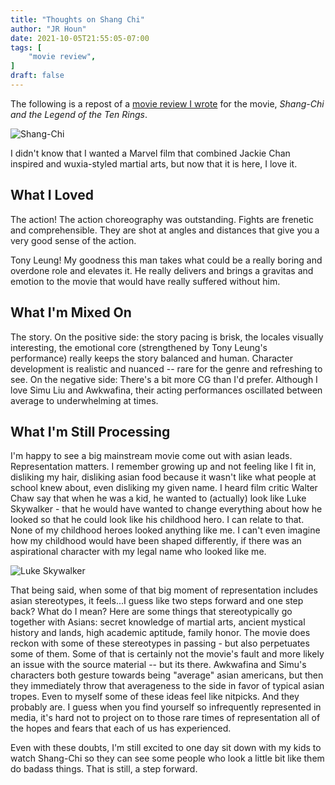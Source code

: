 ```yaml
---
title: "Thoughts on Shang Chi"
author: "JR Houn"
date: 2021-10-05T21:55:05-07:00
tags: [
    "movie review",
]
draft: false
---
```


The following is a repost of a [movie review I wrote](https://letterboxd.com/whoisdallas/film/shang-chi-and-the-legend-of-the-ten-rings/) for the movie, *Shang-Chi and the Legend of the Ten Rings*.

![Shang-Chi](../../public/img/shang-chi.jpg)

I didn't know that I wanted a Marvel film that combined Jackie Chan inspired and wuxia-styled martial arts, but now that it is here, I love it.

## What I Loved

The action! The action choreography was outstanding. Fights are frenetic and comprehensible. They are shot at angles and distances that give you a very good sense of the action.

Tony Leung! My goodness this man takes what could be a really boring and overdone role and elevates it. He really delivers and brings a gravitas and emotion to the movie that would have really suffered without him.

## What I'm Mixed On

The story. On the positive side: the story pacing is brisk, the locales visually interesting, the emotional core (strengthened by Tony Leung's performance) really keeps the story balanced and human. Character development is realistic and nuanced -- rare for the genre and refreshing to see. On the negative side: There's a bit more CG than I'd prefer. Although I love Simu Liu and Awkwafina, their acting performances oscillated between average to underwhelming at times.

## What I'm Still Processing

I'm happy to see a big mainstream movie come out with asian leads. Representation matters. I remember growing up and not feeling like I fit in, disliking my hair, disliking asian food because it wasn't like what people at school knew about, even disliking my given name. I heard film critic Walter Chaw say that when he was a kid, he wanted to (actually) look like Luke Skywalker - that he would have wanted to change everything about how he looked so that he could look like his childhood hero. I can relate to that. None of my childhood heroes looked anything like me. I can't even imagine how my childhood would have been shaped differently, if there was an aspirational character with my legal name who looked like me.

![Luke Skywalker](../../public/img/Luke_Skywalker.png)

That being said, when some of that big moment of representation includes asian stereotypes, it feels...I guess like two steps forward and one step back? What do I mean? Here are some things that stereotypically go together with Asians: secret knowledge of martial arts, ancient mystical history and lands, high academic aptitude, family honor. The movie does reckon with some of these stereotypes in passing - but also perpetuates some of them. Some of that is certainly not the movie's fault and more likely an issue with the source material -- but its there. Awkwafina and Simu's characters both gesture towards being "average" asian americans, but then they immediately throw that averageness to the side in favor of typical asian tropes.  Even to myself some of these ideas feel like nitpicks. And they probably are. I guess when you find yourself so infrequently represented in media, it's hard not to project on to those rare times of representation all of the hopes and fears that each of us has experienced.

Even with these doubts, I'm still excited to one day sit down with my kids to watch Shang-Chi so they can see some people who look a little bit like them do badass things. That is still, a step forward.
